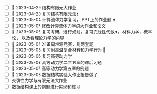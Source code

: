 - [ ] 🛫 2023-04-29 结构有限元大作业
- [ ] 🛫 2023-04-29 复习结构有限元法⏫ 
- [ ] 🛫 2023-05-04 计算流体力学复习， PPT上的作业题 ⏫ 
- [ ] 🛫 2023-05-07 修改计算流体力学的大作业和论文
- [ ] 🛫 2023-05-02 复习考研，进行规划，复习完线性代数⏫ ，材料力学，概率论， 以及看理论力学的内容
- [ ] 🛫 2023-05-04 准备周培源竞赛，刷两套题 
- [ ] 🛫 2023-05-03 复习耐高温复合材料和力学行为 🔽 
- [ ] 🛫 2023-05-06 复习高等动力学
- [ ] 🛫 2023-05-03 高等动力学二三五章的课后习题
- [ ] 🛫 2023-05-07 高等动力学第五章的例题
- [ ] 🛫 2023-05-03 数据结构实验大作业报告做了
- [ ] 交弹性力学与有限元法大作业
- [ ] 数据结构课上的例题进行实现和练习